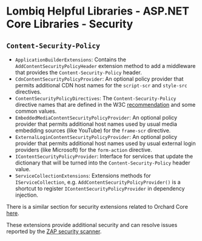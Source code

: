 # Lombiq Helpful Libraries - ASP.NET Core Libraries - Security

## `Content-Security-Policy`

- `ApplicationBuilderExtensions`: Contains the `AddContentSecurityPolicyHeader` extension method to add a middleware that provides the `Content-Security-Policy` header.
- `CdnContentSecurityPolicyProvider`: An optional policy provider that permits additional CDN host names for the `script-scr` and `style-src` directives.
- `ContentSecurityPolicyDirectives`: The `Content-Security-Policy` directive names that are defined in the W3C [recommendation](https://www.w3.org/TR/CSP2/#directives) and some common values.
- `EmbeddedMediaContentSecurityPolicyProvider`:  An optional policy provider that permits additional host names used by usual media embedding sources (like YouTube) for the `frame-scr` directive.
- `ExternalLoginContentSecurityPolicyProvider`:  An optional policy provider that permits additional host names used by usual external login providers (like Microsoft) for the `form-action` directive.
- `IContentSecurityPolicyProvider`: Interface for services that update the dictionary that will be turned into the `Content-Security-Policy` header value.
- `ServiceCollectionExtensions`: Extensions methods for `IServiceCollection`, e.g. `AddContentSecurityPolicyProvider()` is a shortcut to register `IContentSecurityPolicyProvider` in dependency injection.

There is a similar section for security extensions related to Orchard Core [here](../../Lombiq.HelpfulLibraries.OrchardCore/Docs/Security.md).

These extensions provide additional security and can resolve issues reported by the [ZAP security scanner](https://github.com/Lombiq/UI-Testing-Toolbox/blob/dev/Lombiq.Tests.UI/Docs/SecurityScanning.md).
